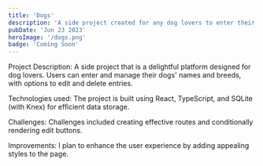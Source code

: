 ```yaml
---
title: 'Dogs'
description: 'A side project created for any dog lovers to enter their dog names and breed. Users are able to edit their dog names and breed as well as delete them.'
pubDate: 'Jun 23 2023'
heroImage: '/dogs.png'
badge: 'Coming Soon'
---
```


Project Description:
A side project that is a delightful platform designed for dog lovers. Users can enter and manage their dogs' names and breeds, with options to edit and delete entries.

Technologies used:
The project is built using React, TypeScript, and SQLite (with Knex) for efficient data storage.

Challenges:
Challenges included creating effective routes and conditionally rendering edit buttons.

Improvements:
I plan to enhance the user experience by adding appealing styles to the page.
